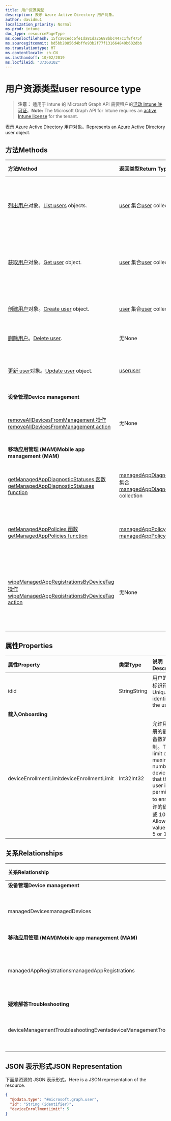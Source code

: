 ```yaml
---
title: 用户资源类型
description: 表示 Azure Active Directory 用户对象。
author: davidmu1
localization_priority: Normal
ms.prod: intune
doc_type: resourcePageType
ms.openlocfilehash: 15fca0cedc6fe1da81da25688bbc447c1f8f475f
ms.sourcegitcommit: bd5bb20856d4bffe93b2f77f131664849b602dbb
ms.translationtype: MT
ms.contentlocale: zh-CN
ms.lasthandoff: 10/02/2019
ms.locfileid: "37360102"
---
```

# <a name="user-resource-type"></a><span data-ttu-id="c9bcb-103">用户资源类型</span><span class="sxs-lookup"><span data-stu-id="c9bcb-103">user resource type</span></span>

> <span data-ttu-id="c9bcb-104">**注意：** 适用于 Intune 的 Microsoft Graph API 需要租户的[活动 Intune 许可证](https://go.microsoft.com/fwlink/?linkid=839381)。</span><span class="sxs-lookup"><span data-stu-id="c9bcb-104">**Note:** The Microsoft Graph API for Intune requires an [active Intune license](https://go.microsoft.com/fwlink/?linkid=839381) for the tenant.</span></span>

<span data-ttu-id="c9bcb-105">表示 Azure Active Directory 用户对象。</span><span class="sxs-lookup"><span data-stu-id="c9bcb-105">Represents an Azure Active Directory user object.</span></span>

## <a name="methods"></a><span data-ttu-id="c9bcb-106">方法</span><span class="sxs-lookup"><span data-stu-id="c9bcb-106">Methods</span></span>
|<span data-ttu-id="c9bcb-107">方法</span><span class="sxs-lookup"><span data-stu-id="c9bcb-107">Method</span></span>|<span data-ttu-id="c9bcb-108">返回类型</span><span class="sxs-lookup"><span data-stu-id="c9bcb-108">Return Type</span></span>|<span data-ttu-id="c9bcb-109">说明</span><span class="sxs-lookup"><span data-stu-id="c9bcb-109">Description</span></span>|
|:---|:---|:---|
|<span data-ttu-id="c9bcb-110">[列出用户](../api/intune-shared-user-list.md)对象。</span><span class="sxs-lookup"><span data-stu-id="c9bcb-110">[List users](../api/intune-shared-user-list.md) objects.</span></span>|<span data-ttu-id="c9bcb-111">[user](../resources/intune-shared-user.md) 集合</span><span class="sxs-lookup"><span data-stu-id="c9bcb-111">[user](../resources/intune-shared-user.md) collection</span></span>|<span data-ttu-id="c9bcb-112">列出 [user](../resources/intune-shared-user.md) 对象的属性和关系。</span><span class="sxs-lookup"><span data-stu-id="c9bcb-112">List properties and relationships of the [user](../resources/intune-shared-user.md) objects.</span></span>|
|<span data-ttu-id="c9bcb-113">[获取用户](../api/intune-shared-user-get.md)对象。</span><span class="sxs-lookup"><span data-stu-id="c9bcb-113">[Get user](../api/intune-shared-user-get.md) object.</span></span>|<span data-ttu-id="c9bcb-114">[user](../resources/intune-shared-user.md) 集合</span><span class="sxs-lookup"><span data-stu-id="c9bcb-114">[user](../resources/intune-shared-user.md) collection</span></span>|<span data-ttu-id="c9bcb-115">读取 [user](../resources/intune-shared-user.md) 对象的属性和关系。</span><span class="sxs-lookup"><span data-stu-id="c9bcb-115">Read properties and relationships of the [user](../resources/intune-shared-user.md) object.</span></span>|
|<span data-ttu-id="c9bcb-116">[创建用户](../api/intune-shared-user-create.md)对象。</span><span class="sxs-lookup"><span data-stu-id="c9bcb-116">[Create user](../api/intune-shared-user-create.md) object.</span></span>|<span data-ttu-id="c9bcb-117">[user](../resources/intune-shared-user.md) 集合</span><span class="sxs-lookup"><span data-stu-id="c9bcb-117">[user](../resources/intune-shared-user.md) collection</span></span>|<span data-ttu-id="c9bcb-118">创建新的 [user](../resources/intune-shared-user.md) 对象。</span><span class="sxs-lookup"><span data-stu-id="c9bcb-118">Create a new [user](../resources/intune-shared-user.md) object.</span></span>|
|<span data-ttu-id="c9bcb-119">[删除用户](../api/intune-shared-user-delete.md)。</span><span class="sxs-lookup"><span data-stu-id="c9bcb-119">[Delete user](../api/intune-shared-user-delete.md).</span></span>|<span data-ttu-id="c9bcb-120">无</span><span class="sxs-lookup"><span data-stu-id="c9bcb-120">None</span></span>|<span data-ttu-id="c9bcb-121">删除 [user](../resources/intune-shared-user.md)。</span><span class="sxs-lookup"><span data-stu-id="c9bcb-121">Deletes a [user](../resources/intune-shared-user.md).</span></span>|
|<span data-ttu-id="c9bcb-122">[更新 user](../api/intune-shared-user-update.md)对象。</span><span class="sxs-lookup"><span data-stu-id="c9bcb-122">[Update user](../api/intune-shared-user-update.md) object.</span></span>|[<span data-ttu-id="c9bcb-123">user</span><span class="sxs-lookup"><span data-stu-id="c9bcb-123">user</span></span>](../resources/intune-shared-user.md)|<span data-ttu-id="c9bcb-124">更新 [user](../resources/intune-shared-user.md) 对象的属性。</span><span class="sxs-lookup"><span data-stu-id="c9bcb-124">Update the properties of a [user](../resources/intune-shared-user.md) object.</span></span>|
|<span data-ttu-id="c9bcb-125">**设备管理**</span><span class="sxs-lookup"><span data-stu-id="c9bcb-125">**Device management**</span></span>|
|[<span data-ttu-id="c9bcb-126">removeAllDevicesFromManagement 操作</span><span class="sxs-lookup"><span data-stu-id="c9bcb-126">removeAllDevicesFromManagement action</span></span>](../api/intune-shared-user-removealldevicesfrommanagement.md)|<span data-ttu-id="c9bcb-127">无</span><span class="sxs-lookup"><span data-stu-id="c9bcb-127">None</span></span>|<span data-ttu-id="c9bcb-128">停用该用户管理的所有设备</span><span class="sxs-lookup"><span data-stu-id="c9bcb-128">Retire all devices from management for this user</span></span>|
|<span data-ttu-id="c9bcb-129">**移动应用管理 (MAM)**</span><span class="sxs-lookup"><span data-stu-id="c9bcb-129">**Mobile app management (MAM)**</span></span>|
|[<span data-ttu-id="c9bcb-130">getManagedAppDiagnosticStatuses 函数</span><span class="sxs-lookup"><span data-stu-id="c9bcb-130">getManagedAppDiagnosticStatuses function</span></span>](../api/intune-shared-user-getmanagedappdiagnosticstatuses.md)|<span data-ttu-id="c9bcb-131">[managedAppDiagnosticStatus](../resources/intune-mam-managedappdiagnosticstatus.md) 集合</span><span class="sxs-lookup"><span data-stu-id="c9bcb-131">[managedAppDiagnosticStatus](../resources/intune-mam-managedappdiagnosticstatus.md) collection</span></span>|<span data-ttu-id="c9bcb-132">获取给定用户的诊断验证状态。</span><span class="sxs-lookup"><span data-stu-id="c9bcb-132">Gets diagnostics validation status for a given user.</span></span>|
|[<span data-ttu-id="c9bcb-133">getManagedAppPolicies 函数</span><span class="sxs-lookup"><span data-stu-id="c9bcb-133">getManagedAppPolicies function</span></span>](../api/intune-shared-user-getmanagedapppolicies.md)|<span data-ttu-id="c9bcb-134">[managedAppPolicy](../resources/intune-mam-managedapppolicy.md) 集合</span><span class="sxs-lookup"><span data-stu-id="c9bcb-134">[managedAppPolicy](../resources/intune-mam-managedapppolicy.md) collection</span></span>|<span data-ttu-id="c9bcb-135">获取给定用户的应用限制。</span><span class="sxs-lookup"><span data-stu-id="c9bcb-135">Gets app restrictions for a given user.</span></span>|
|[<span data-ttu-id="c9bcb-136">wipeManagedAppRegistrationsByDeviceTag 操作</span><span class="sxs-lookup"><span data-stu-id="c9bcb-136">wipeManagedAppRegistrationsByDeviceTag action</span></span>](../api/intune-shared-user-wipemanagedappregistrationsbydevicetag.md)|<span data-ttu-id="c9bcb-137">无</span><span class="sxs-lookup"><span data-stu-id="c9bcb-137">None</span></span>|<span data-ttu-id="c9bcb-138">对含有指定设备标记的应用注册发布擦除操作。</span><span class="sxs-lookup"><span data-stu-id="c9bcb-138">Issues a wipe operation on an app registration with specified device tag.</span></span>|

## <a name="properties"></a><span data-ttu-id="c9bcb-139">属性</span><span class="sxs-lookup"><span data-stu-id="c9bcb-139">Properties</span></span>
|<span data-ttu-id="c9bcb-140">属性</span><span class="sxs-lookup"><span data-stu-id="c9bcb-140">Property</span></span>|<span data-ttu-id="c9bcb-141">类型</span><span class="sxs-lookup"><span data-stu-id="c9bcb-141">Type</span></span>|<span data-ttu-id="c9bcb-142">说明</span><span class="sxs-lookup"><span data-stu-id="c9bcb-142">Description</span></span>|
|:---|:---|:---|
|<span data-ttu-id="c9bcb-143">id</span><span class="sxs-lookup"><span data-stu-id="c9bcb-143">id</span></span>|<span data-ttu-id="c9bcb-144">String</span><span class="sxs-lookup"><span data-stu-id="c9bcb-144">String</span></span>|<span data-ttu-id="c9bcb-145">用户的唯一标识符。</span><span class="sxs-lookup"><span data-stu-id="c9bcb-145">Unique identifier of the user.</span></span>|
|<span data-ttu-id="c9bcb-146">**载入**</span><span class="sxs-lookup"><span data-stu-id="c9bcb-146">**Onboarding**</span></span>|
|<span data-ttu-id="c9bcb-147">deviceEnrollmentLimit</span><span class="sxs-lookup"><span data-stu-id="c9bcb-147">deviceEnrollmentLimit</span></span>|<span data-ttu-id="c9bcb-148">Int32</span><span class="sxs-lookup"><span data-stu-id="c9bcb-148">Int32</span></span>|<span data-ttu-id="c9bcb-149">允许用户注册的最大设备数的限制。</span><span class="sxs-lookup"><span data-stu-id="c9bcb-149">The limit on the maximum number of devices that the user is permitted to enroll.</span></span> <span data-ttu-id="c9bcb-150">允许的值为 5 或 1000。</span><span class="sxs-lookup"><span data-stu-id="c9bcb-150">Allowed values are 5 or 1000.</span></span>|


## <a name="relationships"></a><span data-ttu-id="c9bcb-151">关系</span><span class="sxs-lookup"><span data-stu-id="c9bcb-151">Relationships</span></span>
|<span data-ttu-id="c9bcb-152">关系</span><span class="sxs-lookup"><span data-stu-id="c9bcb-152">Relationship</span></span>|<span data-ttu-id="c9bcb-153">类型</span><span class="sxs-lookup"><span data-stu-id="c9bcb-153">Type</span></span>|<span data-ttu-id="c9bcb-154">说明</span><span class="sxs-lookup"><span data-stu-id="c9bcb-154">Description</span></span>|
|:---|:---|:---|
|<span data-ttu-id="c9bcb-155">**设备管理**</span><span class="sxs-lookup"><span data-stu-id="c9bcb-155">**Device management**</span></span>|
|<span data-ttu-id="c9bcb-156">managedDevices</span><span class="sxs-lookup"><span data-stu-id="c9bcb-156">managedDevices</span></span>|<span data-ttu-id="c9bcb-157">[managedDevice](../resources/intune-devices-manageddevice.md) 集合</span><span class="sxs-lookup"><span data-stu-id="c9bcb-157">[managedDevice](../resources/intune-devices-manageddevice.md) collection</span></span>|<span data-ttu-id="c9bcb-158">与用户关联的管理设备。</span><span class="sxs-lookup"><span data-stu-id="c9bcb-158">The managed devices associated with the user.</span></span>|
|<span data-ttu-id="c9bcb-159">**移动应用管理 (MAM)**</span><span class="sxs-lookup"><span data-stu-id="c9bcb-159">**Mobile app management (MAM)**</span></span>|
|<span data-ttu-id="c9bcb-160">managedAppRegistrations</span><span class="sxs-lookup"><span data-stu-id="c9bcb-160">managedAppRegistrations</span></span>|<span data-ttu-id="c9bcb-161">[managedAppRegistration](../resources/intune-mam-managedappregistration.md) 集合</span><span class="sxs-lookup"><span data-stu-id="c9bcb-161">[managedAppRegistration](../resources/intune-mam-managedappregistration.md) collection</span></span>|<span data-ttu-id="c9bcb-162">属于用户的零个或多个托管的应用注册。</span><span class="sxs-lookup"><span data-stu-id="c9bcb-162">Zero or more managed app registrations that belong to the user.</span></span>|
|<span data-ttu-id="c9bcb-163">**疑难解答**</span><span class="sxs-lookup"><span data-stu-id="c9bcb-163">**Troubleshooting**</span></span>|
|<span data-ttu-id="c9bcb-164">deviceManagementTroubleshootingEvents</span><span class="sxs-lookup"><span data-stu-id="c9bcb-164">deviceManagementTroubleshootingEvents</span></span>|<span data-ttu-id="c9bcb-165">[deviceManagementTroubleshootingEvent](../resources/intune-troubleshooting-devicemanagementtroubleshootingevent.md) 集合</span><span class="sxs-lookup"><span data-stu-id="c9bcb-165">[deviceManagementTroubleshootingEvent](../resources/intune-troubleshooting-devicemanagementtroubleshootingevent.md) collection</span></span>|<span data-ttu-id="c9bcb-166">此用户的故障排除事件列表。</span><span class="sxs-lookup"><span data-stu-id="c9bcb-166">The list of troubleshooting events for this user.</span></span>|

## <a name="json-representation"></a><span data-ttu-id="c9bcb-167">JSON 表示形式</span><span class="sxs-lookup"><span data-stu-id="c9bcb-167">JSON Representation</span></span>
<span data-ttu-id="c9bcb-168">下面是资源的 JSON 表示形式。</span><span class="sxs-lookup"><span data-stu-id="c9bcb-168">Here is a JSON representation of the resource.</span></span>
<!-- {
  "blockType": "resource",
  "baseType": "microsoft.graph.directoryObject",
  "openType": true,
  "@odata.type": "microsoft.graph.user"
}
--> 
``` json
{
  "@odata.type": "#microsoft.graph.user",
  "id": "String (identifier)",
  "deviceEnrollmentLimit": 5
}
```

<!-- {
  "type": "#page.annotation",
  "suppressions": [
    "Warning: Resource microsoft.graph.user is defined in multiple files: /api-reference/v1.0/resources/intune_shared_user.md, /api-reference/v1.0/resources/user.md",
  ]
}-->

